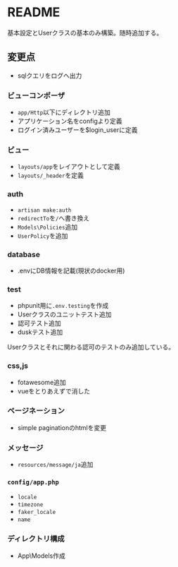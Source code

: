 # README

基本設定とUserクラスの基本のみ構築。随時追加する。

## 変更点

* sqlクエリをログへ出力

### ビューコンポーザ

* `app/Http`以下にディレクトリ追加
* アプリケーション名をconfigより定義
* ログイン済みユーザーを$login_userに定義

### ビュー

* `layouts/app`をレイアウトとして定義
* `layouts/_header`を定義

### auth

* `artisan make:auth`
* `redirectTo`を`/`へ書き換え
* `Models\Policies`追加
* `UserPolicy`を追加

### database

* .envにDB情報を記載(現状のdocker用)

### test

* phpunit用に`.env.testing`を作成
* Userクラスのユニットテスト追加
* 認可テスト追加
* duskテスト追加

Userクラスとそれに関わる認可のテストのみ追加している。

### css,js

* fotawesome追加
* vueをとりあえずで消した

### ページネーション

* simple paginationのhtmlを変更

### メッセージ

* `resources/message/ja`追加

### `config/app.php`

* `locale`
* `timezone`
* `faker_locale`
* `name`

### ディレクトリ構成

* App\Models作成